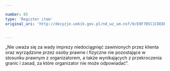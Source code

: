 ```yaml
---

number: 85
type: 'Register item'
original_uri: 'http://decyzje.uokik.gov.pl/nd_wz_um.nsf/0/E0F7B5C1CDE8FE71C12572DD00329401?OpenDocument'


---
```


„Nie uważa się za wady imprezy niedociągnięć zawinionych przez klienta oraz wyrządzone przez osoby prawne i fizyczne nie pozostające w stosunku prawnym z organizatorem, a także wynikających z przekroczenia granic i zasad, za które organizator nie może odpowiadać”.
